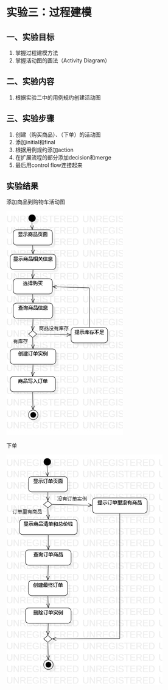 # 实验三：过程建模

## 一、实验目标

1. 掌握过程建模方法
2. 掌握活动图的画法（Activity Diagram）

## 二、实验内容

1. 根据实验二中的用例规约创建活动图

## 三、实验步骤

1. 创建（购买商品）、（下单）的活动图
2. 添加initial和final
3. 根据用例规约添加action
4. 在扩展流程的部分添加decision和merge
5. 最后用control flow连接起来

## 实验结果
添加商品到购物车活动图

![购买商品活动图](https://github.com/AngleBeatQAQ/uml-modeling-2020/blob/master/students/1714080902425/Model3_1.jpg)

下单

![下单活动图](https://github.com/AngleBeatQAQ/uml-modeling-2020/blob/master/students/1714080902425/Model3_2.jpg)
